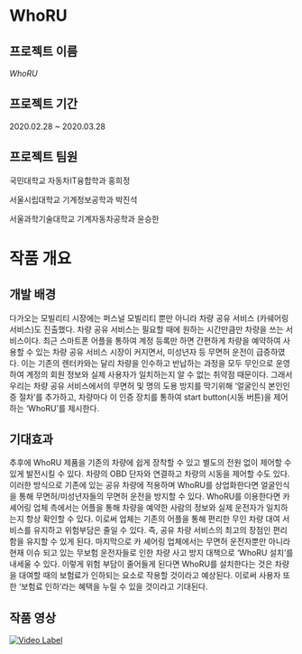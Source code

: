# WhoRU
## 프로젝트 이름
*WhoRU*
## 프로젝트 기간
2020.02.28 ~ 2020.03.28
## 프로젝트 팀원
국민대학교 자동차IT융합학과 홍희정

서울시립대학교 기계정보공학과 박진석

서울과학기술대학교 기계자동차공학과 윤승한



#	작품 개요
## 개발 배경
다가오는 모빌리티 시장에는 퍼스널 모빌리티 뿐만 아니라 차량 공유 서비스 (카쉐어링 서비스)도 진출했다. 차량 공유 서비스는 필요할 때에 원하는 시간만큼만 차량을 쓰는 서비스이다. 최근 스마트폰 어플을 통하여 계정 등록만 하면 간편하게 차량을 예약하여 사용할 수 있는 차량 공유 서비스 시장이 커지면서, 미성년자 등 무면허 운전이 급증하였다. 이는 기존의 렌터카와는 달리 차량을 인수하고 반납하는 과정을 모두 무인으로 운영하여 계정의 회원 정보와 실제 사용자가 일치하는지 알 수 없는 취약점 때문이다. 그래서 우리는 차량 공유 서비스에서의 무면허 및 명의 도용 방지를 막기위해 ‘얼굴인식 본인인증 절차’를 추가하고, 차량마다 이 인증 장치를 통하여 start button(시동 버튼)을 제어하는 ‘WhoRU’를 제시한다.
## 기대효과
추후에 WhoRU 제품을 기존의 차량에 쉽게 장착할 수 있고 별도의 전원 없이 제어할 수 있게 발전시킬 수 있다. 차량의 OBD 단자와 연결하고 차량의 시동을 제어할 수도 있다. 이러한 방식으로 기존에 있는 공유 차량에 적용하며 WhoRU를 상업화한다면 얼굴인식을 통해 무면허/미성년자들의 무면허 운전을 방지할 수 있다.
WhoRU를 이용한다면 카 셰어링 업체 측에서는 어플을 통해 차량을 예약한 사람의 정보와 실제 운전자가 일치하는지 항상 확인할 수 있다. 이로써 업체는 기존의 어플을 통해 편리한 무인 차량 대여 서비스를 유지하고 위험부담은 줄일 수 있다. 즉, 공유 차량 서비스의 최고의 장점인 편리함을 유지할 수 있게 된다. 
마지막으로 카 셰어링 업체에서는 무면허 운전자뿐만 아니라 현재 이슈 되고 있는 무보험 운전자들로 인한 차량 사고 방지 대책으로 ‘WhoRU 설치’를 내세울 수 있다. 이렇게 위험 부담이 줄어들게 된다면 WhoRU를 설치한다는 것은 차량을 대여할 때의 보험료가 인하되는 요소로 작용할 것이라고 예상된다. 이로써 사용자 또한 ‘보험료 인하’라는 혜택을 누릴 수 있을 것이라고 기대된다.



## 작품 영상
[![Video Label](http://img.youtube.com/vi/tI2bRzswx5U/0.jpg)](https://youtu.be/tI2bRzswx5U=0s) 
